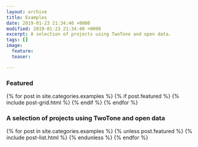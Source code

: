 ```yaml
---
layout: archive
title: Examples
date: 2019-01-23 21:34:40 +0000
modified: 2019-01-23 21:34:40 +0000
excerpt: A selection of projects using TwoTone and open data.
tags: []
image:
  feature:
  teaser:

---
```

<h3>Featured</h3>
<div class="tiles">
{% for post in site.categories.examples %}
  {% if post.featured %}
  	{% include post-grid.html %}
  {% endif %}
{% endfor %}
</div><!-- /.tiles -->

<h3>A selection of projects using TwoTone and open data</h3>
<div class="list">
{% for post in site.categories.examples %}
  {% unless post.featured %}
  	{% include post-list.html %}
  {% endunless %}
{% endfor %}
</div>